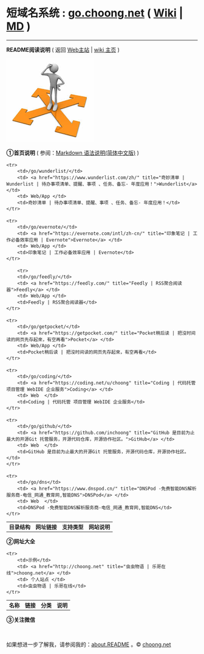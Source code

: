 # 短域名系统 : <a href="http://go.choong.net/" title="虫虫物语 | 乐哥在线 [wiki主页]">go.choong.net</a> ( <a href="/README.wiki">Wiki</a> | <a href="/README.md">MD</a> )

--------------
<B>README阅读说明</B> ( 返回 <a href="http://choong.net" title="虫虫物语 | 乐哥在线">Web主站</a>
| <a href="http://go.choong.net/" title="虫虫物语 | 乐哥在线 [wiki主页]">wiki 主页</a> )

<img src="/images/daohang.jpg"/>

<B>①首页说明</B>
( 参阅：<a href="http://wowubuntu.com/markdown/" title="Wow!Ubuntu ：Markdown 语法说明(简体中文版)">Markdown 语法说明(简体中文版)</a> )
<br>

<table>
    <tr>
        <td><B>目录结构</B></td>
        <td><B>网址链接</B></td>
        <td><B>支持类型</B></td>
        <td><B>网站说明</B></td>
    </tr>
    
    <tr>
        <td>/go/wunderlist/</td>
        <td> <a href="https://www.wunderlist.com/zh/" title="奇妙清单 | Wunderlist | 待办事项清单、提醒、事项 、任务、备忘- 年度应用！">Wunderlist</a> </td>
        <td> Web/App </td>
        <td>奇妙清单 | 待办事项清单、提醒、事项 、任务、备忘- 年度应用！</td>
    </tr>
        
    <tr>
        <td>/go/evernote/</td>
        <td> <a href="https://evernote.com/intl/zh-cn/" title="印象笔记 | 工作必备效率应用 | Evernote">Evernote</a> </td>
        <td> Web/App </td>
        <td>印象笔记 | 工作必备效率应用 | Evernote</td>
    </tr>
    
        <tr>
        <td>/go/feedly/</td>
        <td> <a href="https://feedly.com/" title="Feedly | RSS聚合阅读器">Feedly</a> </td>
        <td> Web/App </td>
        <td>Feedly | RSS聚合阅读器</td>
    </tr>
    
    <tr>
        <td>/go/getpocket/</td>
        <td> <a href="https://getpocket.com/" title="Pocket稍后读 | 把沒时间读的网页先存起來，有空再看">Pocket</a> </td>
        <td> Web/App </td>
        <td>Pocket稍后读 | 把沒时间读的网页先存起來，有空再看</td>
    </tr>
    
    <tr>
        <td>/go/coding/</td>
        <td> <a href="https://coding.net/u/choong" title="Coding | 代码托管 项目管理 WebIDE 企业服务">Coding</a> </td>
        <td> Web  </td>
        <td>Coding | 代码托管 项目管理 WebIDE 企业服务</td>
    </tr>  
    
    <tr>
        <td>/go/github/</td>
        <td> <a href="https://github.com/inchoong" title="GitHub 是目前为止最大的开源Git 托管服务，开源代码仓库，开源协作社区。">GitHub</a> </td>
        <td> Web  </td>
        <td>GitHub 是目前为止最大的开源Git 托管服务，开源代码仓库，开源协作社区。</td>
    </tr>      
    
    <tr>
        <td>/go/dns</td>
        <td> <a href="https://www.dnspod.cn/" title="DNSPod -免费智能DNS解析服务商-电信_网通_教育网,智能DNS">DNSPod</a> </td>
        <td> Web  </td>
        <td>DNSPod -免费智能DNS解析服务商-电信_网通_教育网,智能DNS</td>
    </tr>     
</table>
 

 
<B>②网址大全</B>
<br>

<table>
    <tr>
        <td><B>名称</B></td>
        <td><B>链接</B></td>
        <td><B>分类</B></td>
        <td><B>说明</B></td>
    </tr>
    
    <tr>
        <td>示例</td>
        <td> <a href="http://choong.net" title="虫虫物语 | 乐哥在线">choong.net</a> </td>
        <td> 个人站点 </td>
        <td>虫虫物语 | 乐哥在线</td>
    </tr>
</table>



<B>③关注微信</B>

<br>

如果想进一步了解我，请参阅我的：<a href="http://about.choong.net" title="虫虫物语 | 乐哥在线 [wiki主页]">about.README</a> 。&copy; <a href="http://choong.net" title="虫虫物语 | 乐哥在线">choong.net</a>


